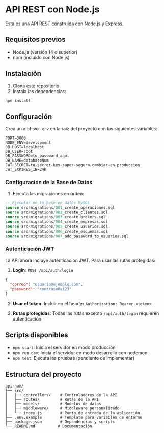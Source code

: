 # API REST con Node.js

Esta es una API REST construida con Node.js y Express.

## Requisitos previos

- Node.js (versión 14 o superior)
- npm (incluido con Node.js)

## Instalación

1. Clona este repositorio
2. Instala las dependencias:
```bash
npm install
```

## Configuración

Crea un archivo `.env` en la raíz del proyecto con las siguientes variables:
```
PORT=3000
NODE_ENV=development
DB_HOST=localhost
DB_USER=root
DB_PASSWORD=tu_password_aqui
DB_NAME=databaseNum
JWT_SECRET=tu-secret-key-super-segura-cambiar-en-produccion
JWT_EXPIRES_IN=24h
```

### Configuración de la Base de Datos

1. Ejecuta las migraciones en orden:
```sql
-- Ejecutar en tu base de datos MySQL
source src/migrations/001_create_operaciones.sql
source src/migrations/002_create_clientes.sql
source src/migrations/003_create_brokers.sql
source src/migrations/004_create_empresas.sql
source src/migrations/005_create_usuarios.sql
source src/migrations/006_create_esquemas.sql
source src/migrations/007_add_password_to_usuarios.sql
```

### Autenticación JWT

La API ahora incluye autenticación JWT. Para usar las rutas protegidas:

1. **Login**: `POST /api/auth/login`
```json
{
  "correo": "usuario@ejemplo.com",
  "password": "contraseña123"
}
```

2. **Usar el token**: Incluir en el header `Authorization: Bearer <token>`

3. **Rutas protegidas**: Todas las rutas excepto `/api/auth/login` requieren autenticación

## Scripts disponibles

- `npm start`: Inicia el servidor en modo producción
- `npm run dev`: Inicia el servidor en modo desarrollo con nodemon
- `npm test`: Ejecuta las pruebas (pendiente de implementar)

## Estructura del proyecto

```
api-num/
├── src/
│   ├── controllers/    # Controladores de la API
│   ├── routes/         # Rutas de la API
│   ├── models/         # Modelos de datos
│   ├── middleware/     # Middleware personalizado
│   └── index.js        # Punto de entrada de la aplicación
├── .env.example        # Template para variables de entorno
├── package.json        # Dependencias y scripts
└── README.md          # Documentación
``` 